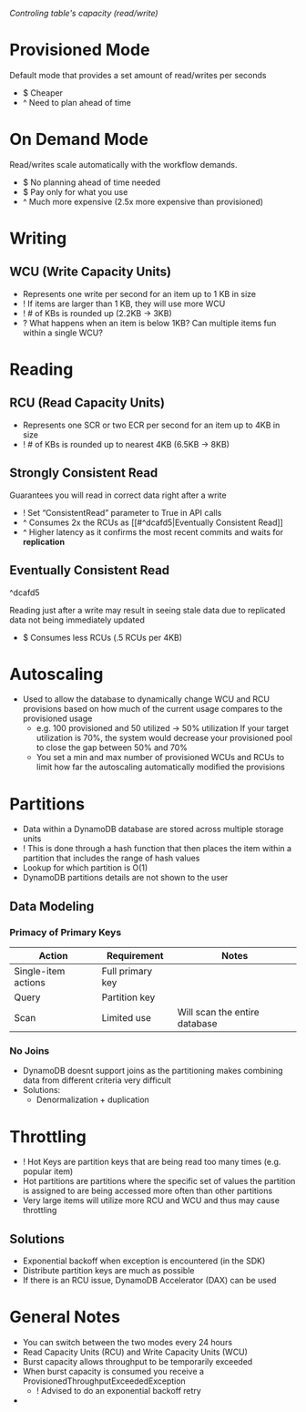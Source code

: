 *Controling table's capacity (read/write)*

# Provisioned Mode
Default mode that provides a set amount of read/writes per seconds
- $ Cheaper
- ^ Need to plan ahead of time
# On Demand Mode
Read/writes scale automatically with the workflow demands.
- $ No planning ahead of time needed
- $ Pay only for what you use
- ^ Much more expensive (2.5x more expensive than provisioned)

# Writing
## WCU (Write Capacity Units)
- Represents one write per second for an item up to 1 KB in size
- ! If items are larger than 1 KB, they will use more WCU
- ! # of KBs is rounded up (2.2KB → 3KB)
- ? What happens when an item is below 1KB? Can multiple items fun within a single WCU?

# Reading
## RCU (Read Capacity Units)
- Represents one SCR or two ECR per second for an item up to 4KB in size
- ! # of KBs is rounded up to nearest 4KB (6.5KB → 8KB)
## Strongly Consistent Read
Guarantees you will read in correct data right after a write
- ! Set “ConsistentRead” parameter to True in API calls
- ^ Consumes 2x the RCUs as [[#^dcafd5|Eventually Consistent Read]]
- ^ Higher latency as it confirms the most recent commits and waits for **replication**

## Eventually Consistent Read

^dcafd5

Reading just after a write may result in seeing stale data due to replicated data not being immediately updated
- $ Consumes less RCUs (.5 RCUs per 4KB)

# Autoscaling
- Used to allow the database to dynamically change WCU and RCU provisions based on how much of the current usage compares to the provisioned usage
	- e.g. 100 provisioned and 50 utilized → 50% utilization
	  If your target utilization is 70%, the system would decrease your provisioned pool to close the gap between 50% and 70%
	- You set a min and max number of provisioned WCUs and RCUs to limit how far the autoscaling automatically modified the provisions
# Partitions
- Data within a DynamoDB database are stored across multiple storage units
- ! This is done through a hash function that then places the item within a partition that includes the range of hash values
- Lookup for which partition is O(1)
- DynamoDB partitions details are not shown to the user
## Data Modeling
### Primacy of Primary Keys

| Action              | Requirement      | Notes                         |
| ------------------- | ---------------- | ----------------------------- |
| Single-item actions | Full primary key |                               |
| Query               | Partition key    |                               |
| Scan                | Limited use      | Will scan the entire database |
### No Joins
- DynamoDB doesnt support joins as the partitioning makes combining data from different criteria very difficult
- Solutions:
	- Denormalization + duplication
# Throttling
- ! Hot Keys are partition keys that are being read too many times (e.g. popular item)
- Hot partitions are partitions where the specific set of values the partition is assigned to are being accessed more often than other partitions
- Very large items will utilize more RCU and WCU and thus may cause throttling
## Solutions
- Exponential backoff when exception is encountered (in the SDK)
- Distribute partition keys are much as possible
- If there is an RCU issue, DynamoDB Accelerator (DAX) can be used

# General Notes
- You can switch between the two modes every 24 hours
- Read Capacity Units (RCU) and Write Capacity Units (WCU)
- Burst capacity allows throughput to be temporarily exceeded
- When burst capacity is consumed you receive a ProvisionedThroughputExceededException
	- ! Advised to do an exponential backoff retry
- 

